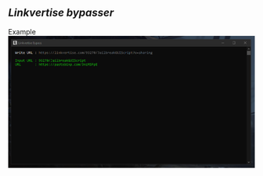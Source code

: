 ## _Linkvertise bypasser_
Example
![alt text](https://github.com/Lufzys/Linkvertise-Bypass/blob/main/example.PNG?raw=true)
